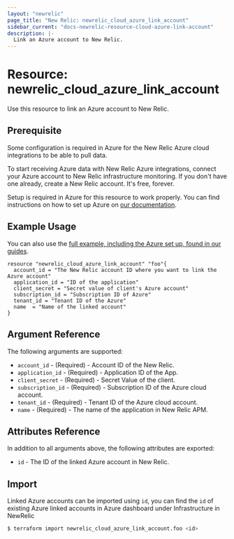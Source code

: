 ```yaml
---
layout: "newrelic"
page_title: "New Relic: newrelic_cloud_azure_link_account"
sidebar_current: "docs-newrelic-resource-cloud-azure-link-account"
description: |-
  Link an Azure account to New Relic.
---
```


# Resource: newrelic_cloud_azure_link_account

Use this resource to link an Azure account to New Relic.

## Prerequisite

Some configuration is required in Azure for the New Relic Azure cloud integrations to be able to pull data.

To start receiving Azure data with New Relic Azure integrations, connect your Azure account to New Relic infrastructure monitoring. If you don't have one already, create a New Relic account. It's free, forever.

Setup is required in Azure for this resource to work properly. You can find instructions on how to set up Azure on [our documentation](https://docs.newrelic.com/docs/infrastructure/microsoft-azure-integrations/get-started/activate-azure-integrations/).

## Example Usage

You can also use the [full example, including the Azure set up, found in our guides](https://registry.terraform.io/providers/newrelic/newrelic/latest/docs/guides/cloud_integrations_guide#azure).

```hcl
resource "newrelic_cloud_azure_link_account" "foo"{
  account_id = "The New Relic account ID where you want to link the Azure account"
  application_id = "ID of the application"
  client_secret = "Secret value of client's Azure account"
  subscription_id = "Subscription ID of Azure"
  tenant_id = "Tenant ID of the Azure"
  name  = "Name of the linked account"
}
```

## Argument Reference

The following arguments are supported:

- `account_id` - (Required) - Account ID of the New Relic.
- `application_id` - (Required) - Application ID of the App.
- `client_secret` - (Required) - Secret Value of the client.
- `subscription_id` - (Required) - Subscription ID of the Azure cloud account.
- `tenant_id` - (Required) - Tenant ID of the Azure cloud account.
- `name` - (Required) - The name of the application in New Relic APM.

## Attributes Reference

In addition to all arguments above, the following attributes are exported:

- `id` - The ID of the linked Azure account in New Relic.

## Import

Linked Azure accounts can be imported using `id`, you can find the `id` of existing Azure linked accounts in Azure dashboard under Infrastructure in NewRelic

```bash
$ terraform import newrelic_cloud_azure_link_account.foo <id>

```
